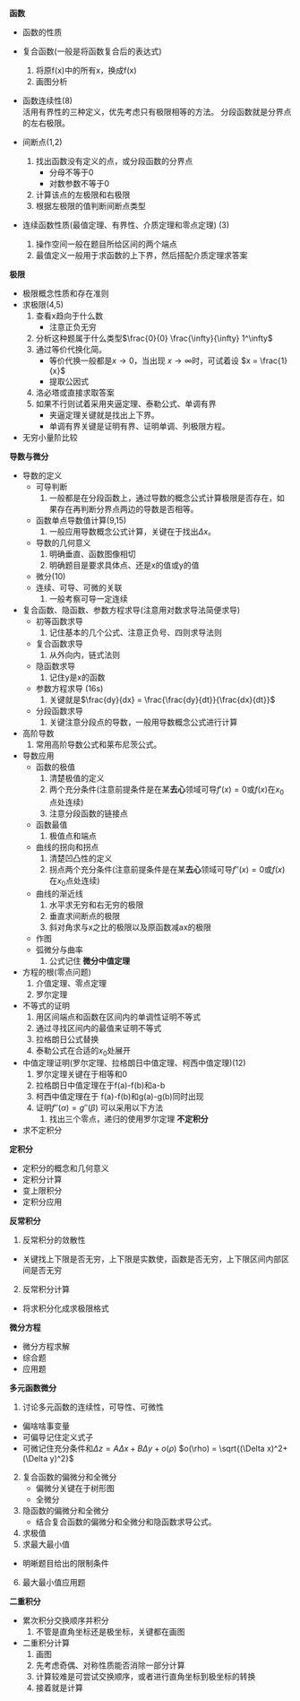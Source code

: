 **函数**  
- 函数的性质  
- 复合函数(一般是将函数复合后的表达式)  
  1. 将原f(x)中的所有x，换成f(x)
  2. 画图分析
- 函数连续性(8)  
活用有界性的三种定义，优先考虑只有极限相等的方法。
分段函数就是分界点的左右极限。
- 间断点(1,2)  
  1. 找出函数没有定义的点，或分段函数的分界点  
     - 分母不等于0
     - 对数参数不等于0
  2. 计算该点的左极限和右极限
  3. 根据左极限的值判断间断点类型 


- 连续函数性质(最值定理、有界性、介质定理和零点定理) (3)  
    1. 操作空间一般在题目所给区间的两个端点
    2. 最值定义一般用于求函数的上下界，然后搭配介质定理求答案


**极限**  
- 极限概念性质和存在准则
- 求极限(4,5)   
    1. 查看x趋向于什么数
        - 注意正负无穷
    2. 分析这种题属于什么类型$\frac{0}{0} \frac{\infty}{\infty} 1^\infty$
    3. 通过等价代换化简。
       - 等价代换一般都是$x \rightarrow 0$，当出现 $x\rightarrow\infty$时，可试着设 $x = \frac{1}{x}$ 
       - 提取公因式
    4. 洛必塔或直接求取答案
    5. 如果不行则试着采用夹逼定理、泰勒公式、单调有界  
        - 夹逼定理关键就是找出上下界。 
        - 单调有界关键是证明有界、证明单调、列极限方程。 
- 无穷小量阶比较 


**导数与微分**  
- 导数的定义  
    - 可导判断  
      1. 一般都是在分段函数上，通过导数的概念公式计算极限是否存在，如果存在再判断分界点两边的导数是否相等。
    - 函数单点导数值计算(9,15)  
      1.  一般应用导数概念公式计算，关键在于找出$\Delta x$。
    - 导数的几何意义  
      1.  明确垂直、函数图像相切
      2.  明确题目是要求具体点、还是x的值或y的值  
    - 微分(10)  
    - 连续、可导、可微的关联  
      1. 一般考察可导一定连续  
- 复合函数、隐函数、参数方程求导(注意用对数求导法简便求导)  
  - 初等函数求导  
    1. 记住基本的几个公式、注意正负号、四则求导法则  
  - 复合函数求导  
    1. 从外向内，链式法则  
  - 隐函数求导  
    1. 记住y是x的函数  
  - 参数方程求导 (16s) 
    1. 关键就是$\frac{dy}{dx} = \frac{\frac{dy}{dt}}{\frac{dx}{dt}}$  
  - 分段函数求导  
    1. 关键注意分段点的导数，一般用导数概念公式进行计算
- 高阶导数  
  1. 常用高阶导数公式和莱布尼茨公式。
- 导数应用
  - 函数的极值  
    1. 清楚极值的定义  
    2. 两个充分条件(注意前提条件是在某**去心**领域可导$f'(x) = 0$或$f(x)$在$x_0$点处连续)
    3. 注意分段函数的链接点
  - 函数最值  
    1. 极值点和端点
  - 曲线的拐向和拐点  
    1. 清楚凹凸性的定义
    2. 拐点两个充分条件(注意前提条件是在某**去心**领域可导$f''(x) = 0$或$f(x)$在$x_0$点处连续)
  - 曲线的渐近线  
    1. 水平求无穷和右无穷的极限
    2. 垂直求间断点的极限
    3. 斜对角求与x之比的极限以及原函数减ax的极限
  - 作图
  - 弧微分与曲率  
    1. 公式记住
**微分中值定理**  
- 方程的根(零点问题)  
  1. 介值定理、零点定理
  2. 罗尔定理
- 不等式的证明
  1. 用区间端点和函数在区间内的单调性证明不等式  
  2. 通过寻找区间内的最值来证明不等式
  3. 拉格朗日公式替换 
  4. 泰勒公式在合适的$x_0$处展开 
- 中值定理证明(罗尔定理、拉格朗日中值定理、柯西中值定理)(12)
  1.  罗尔定理关键在于相等和0
  2.  拉格朗日中值定理在于f(a)-f(b)和a-b
  3.  柯西中值定理在于 f(a)-f(b)和g(a)-g(b)同时出现
  4. 证明$f''(\alpha) = g''(\beta)$ 可以采用以下方法  
     1.  找出三个零点，递归的使用罗尔定理
**不定积分**  
- 求不定积分

**定积分**  
- 定积分的概念和几何意义
- 定积分计算
- 变上限积分  
- 定积分应用  

**反常积分**  
1. 反常积分的敛散性  
  - 关键找上下限是否无穷，上下限是实数使，函数是否无穷，上下限区间内部区间是否无穷
2. 反常积分计算  
  - 将求积分化成求极限格式


**微分方程**  
- 微分方程求解
- 综合题
- 应用题

**多元函数微分** 
1. 讨论多元函数的连续性，可导性、可微性  
  - 偏啥啥事变量
  - 可偏导记住定义式子
  - 可微记住充分条件和$\Delta z = A\Delta x + B\Delta y + o(\rho)$ 
  $o(\rho) = \sqrt{(\Delta x)^2+(\Delta y)^2}$
2. 复合函数的偏微分和全微分
    - 偏微分关键在于树形图
    - 全微分
3. 隐函数的偏微分和全微分  
    - 结合复合函数的偏微分和全微分和隐函数求导公式。
4. 求极值  
5. 求最大最小值  
  - 明晰题目给出的限制条件
6. 最大最小值应用题 
 

**二重积分**  
- 累次积分交换顺序并积分  
  1. 不管是直角坐标还是极坐标，关键都在画图
- 二重积分计算  
  1. 画图
  2. 先考虑奇偶、对称性质能否消除一部分计算
  3. 计算较难是可尝试交换顺序，或者进行直角坐标到极坐标的转换
  4. 接着就是计算